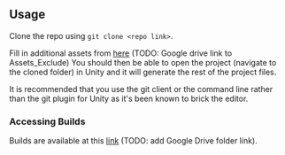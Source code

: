 ## Usage

Clone the repo using `git clone <repo link>`.

Fill in additional assets from [here](#) (TODO: Google drive link to Assets_Exclude)
You should then be able to open the project (navigate to the cloned folder) in Unity and it will generate the rest of the project files.

It is recommended that you use the git client or the command line rather than the git plugin for Unity as it's been known to brick the editor.

### Accessing Builds
Builds are available at this [link](#) (TODO: add Google Drive folder link).
